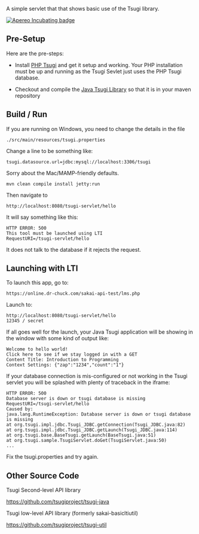 
A simple servlet that that shows basic use of the Tsugi library.

[![Apereo Incubating badge](https://img.shields.io/badge/apereo-incubating-blue.svg?logo=data%3Aimage%2Fpng%3Bbase64%2CiVBORw0KGgoAAAANSUhEUgAAAA4AAAAOCAYAAAAfSC3RAAAABmJLR0QA%2FwD%2FAP%2BgvaeTAAAACXBIWXMAAAsTAAALEwEAmpwYAAAAB3RJTUUH4QUTEi0ybN9p9wAAAiVJREFUKM9lkstLlGEUxn%2Fv%2B31joou0GTFKyswkKrrYdaEQ4cZAy4VQUS2iqH%2BrdUSNYmK0EM3IkjaChnmZKR0dHS0vpN%2FMe97TIqfMDpzN4XkeDg8%2Fw45R1XNAu%2Fe%2BGTgAqLX2KzAQRVGytLR0jN2jqo9FZFRVvfded66KehH5oKr3dpueiMiK915FRBeXcjo9k9K5zLz%2B3Nz8EyAqX51zdwGMqp738NSonlxf36Cn7zX9b4eYX8gSBAE1Bw9wpLaW%2BL5KWluukYjH31tr71vv%2FU0LJ5xzdL3q5dmLJK7gON5wjEQizsTkFMmeXkbHxtHfD14WkbYQaFZVMzk1zfDHERrPnqGz4wZ1tYfJ5%2FPMLOYYW16ltrqKRDyOMcYATXa7PRayixSc4%2FKFRhrqjxKGIWVlZVQkqpg1pYyvR%2BTFF2s5FFprVVXBAAqq%2F7a9uPKd1NomeTX4HXfrvZ8D2F9dTSwWMjwywueJLxQKBdLfZunue0Mqt8qPyMHf0HRorR0ArtbX1Zkrly7yPNnN1EyafZUVZLJZxjNLlHc%2BIlOxly0RyktC770fDIGX3vuOMAxOt19vJQxD%2BgeHmE6liMVKuNPawlZ9DWu2hG8bW1Tuib0LgqCrCMBDEckWAVjKLetMOq2ZhQV1zulGVFAnohv5wrSq3tpNzwMR%2BSQi%2FyEnIl5Ehpxzt4t6s9McRdGpIChpM8Y3ATXbkKdEZDAIgqQxZrKo%2FQUk5F9Xr20TrQAAAABJRU5ErkJggg%3D%3D)](https://www.apereo.org/content/projects-currently-incubation)

Pre-Setup
---------

Here are the pre-steps:

* Install [PHP Tsugi](https://github.com/csev/tsugi) and get it setup and working.
Your PHP installation must be up and running as the Tsugi Sevlet just uses the PHP
Tsugi database.

* Checkout and compile the [Java Tsugi Library](https://github.com/csev/tsugi-java) so
that it is in your maven repository

Build / Run
-----------

If you are running on Windows, you need to change the details in the file

    ./src/main/resources/tsugi.properties

Change a line to be something like:

    tsugi.datasource.url=jdbc:mysql://localhost:3306/tsugi

Sorry about the Mac/MAMP-friendly defaults.

    mvn clean compile install jetty:run

Then navigate to 

    http://localhost:8080/tsugi-servlet/hello

It will say something like this:

    HTTP ERROR: 500
    This tool must be launched using LTI
    RequestURI=/tsugi-servlet/hello

It does not talk to the database if it rejects the request. 

Launching with LTI
------------------

To launch this app, go to:

    https://online.dr-chuck.com/sakai-api-test/lms.php

Launch to:

    http://localhost:8080/tsugi-servlet/hello
    12345 / secret

If all goes well for the launch, your Java Tsugi application
will be showing in the window with some kind of output like:

    Welcome to hello world!
    Click here to see if we stay logged in with a GET
    Content Title: Introduction to Programming
    Context Settings: {"zap":"1234","count":"1"}

If your database connection is mis-configured or not working in the Tsugi
servlet you will be splashed with plenty of traceback in the iframe:

    HTTP ERROR: 500
    Database server is down or tsugi database is missing
    RequestURI=/tsugi-servlet/hello
    Caused by:
    java.lang.RuntimeException: Database server is down or tsugi database is missing
    at org.tsugi.impl.jdbc.Tsugi_JDBC.getConnection(Tsugi_JDBC.java:82)
    at org.tsugi.impl.jdbc.Tsugi_JDBC.getLaunch(Tsugi_JDBC.java:114)
    at org.tsugi.base.BaseTsugi.getLaunch(BaseTsugi.java:51)
    at org.tsugi.sample.TsugiServlet.doGet(TsugiServlet.java:50)
    ...

Fix the tsugi.properties and try again.

Other Source Code
-----------------

Tsugi Second-level API library

https://github.com/tsugiproject/tsugi-java

Tsugi low-level API library (formerly sakai-basicltiutil)

https://github.com/tsugiproject/tsugi-util

